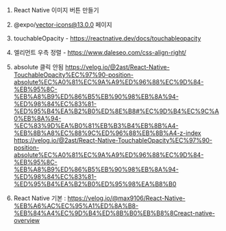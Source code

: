 1) React Native 이미지 버튼 만들기
2) @expo/vector-icons@13.0.0 페이지
3) touchableOpacity - https://reactnative.dev/docs/touchableopacity
4) 엘리먼트 우측 정렬 - https://www.daleseo.com/css-align-right/
5) absolute 클릭 안됨
https://velog.io/@2ast/React-Native-TouchableOpacity%EC%97%90-position-absolute%EC%A0%81%EC%9A%A9%ED%96%88%EC%9D%84-%EB%95%8C-%EB%A8%B9%ED%86%B5%EB%90%98%EB%8A%94-%ED%98%84%EC%83%81-%ED%95%B4%EA%B2%B0%ED%8E%B8#%EC%9D%B4%EC%9C%A0%EB%8A%94-%EC%83%9D%EA%B0%81%EB%B3%B4%EB%8B%A4-%EB%8B%A8%EC%88%9C%ED%96%88%EB%8B%A4-z-index
https://velog.io/@2ast/React-Native-TouchableOpacity%EC%97%90-position-absolute%EC%A0%81%EC%9A%A9%ED%96%88%EC%9D%84-%EB%95%8C-%EB%A8%B9%ED%86%B5%EB%90%98%EB%8A%94-%ED%98%84%EC%83%81-%ED%95%B4%EA%B2%B0%ED%95%98%EA%B8%B0

6) React Native 기본 : https://velog.io/@max9106/React-Native-%EB%A6%AC%EC%95%A1%ED%8A%B8-%EB%84%A4%EC%9D%B4%ED%8B%B0%EB%B8%8Creact-native-overview
